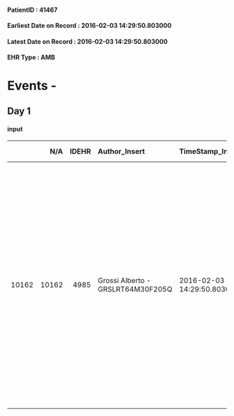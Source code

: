 
#### PatientID : 41467
#### Earliest Date on Record : 2016-02-03 14:29:50.803000
#### Latest Date on Record : 2016-02-03 14:29:50.803000
#### EHR Type : AMB

# Events - 

## Day 1

#### input
|       |    N/A |   IDEHR | Author_Insert                     | TimeStamp_Insert           | EHRType   |   PatientID |   IDDigitalSignDocument | persone_vicine   |   Unnamed: 0_x.1 |   IDANAMNESI_SOCIALE | Patient   | FamigliaAltro   | Paziente_T   | FamigliaAltro_T   |   Non_Rilevabile_x.1 | Note_Non_Rilevabile_x.1   | opt_Problemi   | Note_I                                                                                                                                                                                                                                                                                                                                                              | chk_contr_sintomi   | opt_paziente_a      | opt_famiglia_a   | opt_adeguatezza   | opt_paziente_solo   | opt_presente_assente   | Caregiver_principale   | opt_capacita     | opt_risorse_ec   | ds_note_prio                                                                                                                              | opt_paziente_ad   | opt_caregiver_ad   | opt_inv_civile   | Needs                   | Fragility                    |
|------:|-------:|--------:|:----------------------------------|:---------------------------|:----------|------------:|------------------------:|:-----------------|-----------------:|---------------------:|:----------|:----------------|:-------------|:------------------|---------------------:|:--------------------------|:---------------|:--------------------------------------------------------------------------------------------------------------------------------------------------------------------------------------------------------------------------------------------------------------------------------------------------------------------------------------------------------------------|:--------------------|:--------------------|:-----------------|:------------------|:--------------------|:-----------------------|:-----------------------|:-----------------|:-----------------|:------------------------------------------------------------------------------------------------------------------------------------------|:------------------|:-------------------|:-----------------|:------------------------|:-----------------------------|
| 10162 |  10162 |    4985 | Grossi Alberto - GRSLRT64M30F205Q | 2016-02-03 14:29:50.803000 | AMB       |       41467 |                  262983 | N/A              |             2437 |                 1615 | Si#1      | Si#1            | No#0         | Si#1              |                    0 | NR                        | Si#1           | La consapevolezza della prognosi non vale per la madre della paziente che pur informata della situazione sembra non riuscire a razionalizzare la notizia. Rimane su un percorso illusionale. Stessa situazione descritta dalla sorella Ester vale per la malata che pur consapevole della diagnosi continua a mantenere molto viva la speranza di una cura efficace | controllo sintomi#0 | Sovradimensionate#0 | Congruenti#1     | No#0              | Si#1                | Presente#1             | Padre e sorella Ester  | Incrementabile#1 | Da valutare#2    | Da valutare la sofferenza della madre che secondo la figlia Ester non riesce ad accettare l'inguaribilit√† e la terminalit√† della figlia | Parziale#1        | Totale#2           | No#0             | Clinici#0;Psicologici#2 | sovraccarico assistenziale#4 |


